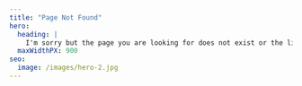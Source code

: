 ```yaml
---
title: "Page Not Found"
hero:
  heading: |
    I'm sorry but the page you are looking for does not exist or the link is broken. Please <a href='{{ .Params.social.email }}contact/'>send me a message</a> if you need assistance. Thanks!
  maxWidthPX: 900
seo:
  image: /images/hero-2.jpg
---
```

